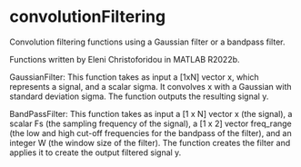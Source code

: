 # convolutionFiltering
Convolution filtering functions using a Gaussian filter or a bandpass filter.

Functions written by Eleni Christoforidou in MATLAB R2022b.

GaussianFilter: This function takes as input a [1xN] vector x, which represents a signal, and a scalar sigma. It convolves x with a Gaussian with standard deviation sigma. The function outputs the resulting signal y.

BandPassFilter: This function takes as input a [1 x N] vector x (the signal), a scalar Fs (the sampling frequency of the signal), a [1 x 2] vector freq_range (the low and high cut-off frequencies for the bandpass of the filter), and an integer W (the window size of the filter). The function creates the filter and applies it to create the output filtered signal y.
